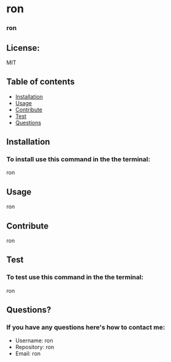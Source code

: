 
  # ron

  ### ron

  ## License:
  MIT

  ## Table of contents
  * [Installation](#installation)
  * [Usage](#usage)
  * [Contribute](#contribute)
  * [Test](#installation)
  * [Questions](#questions)

  ## Installation
  ### To install use this command in the the terminal:
  ron

  ## Usage
  ron

  ## Contribute
  ron

  ## Test
  ### To test use this command in the the terminal:
  ron

  ## Questions?
  ### If you have any questions here's how to contact me:
  * Username: ron
  * Repository: ron
  * Email: ron
